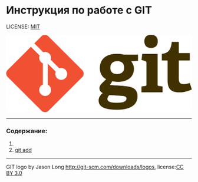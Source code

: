 # Инструкция по работе с GIT

LICENSE: [MIT](./license.md)

![git-logo](/assets/Git-logo.png)

---



### Содержание:
1.
2. [git add](./add.md)
---

GIT logo by Jason Long http://git-scm.com/downloads/logos, license:[CC BY 3.0](https://creativecommons.org/licenses/by/3.0/)